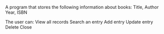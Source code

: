 A program that stores the following information about books:
Title, Author
Year, ISBN

The user can:
View all records
Search an entry
Add entry
Update entry
Delete
Close
